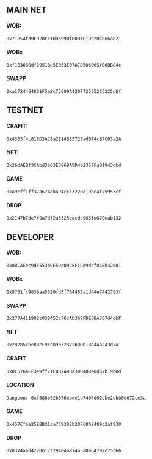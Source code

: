## MAIN NET

#### WOB:
```shell
0x71B54fd9F928FF10D5990f80D1E19c2BC866a821
```
#### WOBx
```shell
0xf1B3660df29518a5E853E0787D506065fB0BB84c
```

#### SWAPP
```shell
0xa1724464831F5a2c75609A4207725552CC225dEf
```

## TESTNET

#### CRAFIT:
```shell
0x4303f4c018D3AC8a2114555727ad074cB7C03a2A
```

#### NFT:
```shell
0x26dAEBf3CAbd3b63E3869A9D4b2357FaB1943dbd
```

#### GAME
```shell
0xa9eff1ff37a674eba94cc13220a19ee4f75953cf
```

#### DROP
```shell
0x2147b7de7f0a7df2a3325eacdc965fe670eab132
```

## DEVELOPER

#### WOB:
```shell
0x0BCAEec9dF553b0E59a0928FCCd9dcf8C0b42601
```
#### WOBx
```shell
0x8761fc9036aa5629fd5f764455a1d44e7442793f
```

#### SWAPP
```shell
0x277A411902b038452c76cAb362FDE8BA707d4dbF
```

#### NFT
```shell
0x2B285cbe8BcF9FcD9032372bDDD1Be4Aa243d7a1
```

#### CRAFIT
```shell
0x0C576aEF3e9ff71E0B2A9Ba300408e0d67b19bBd
```

#### LOCATION
```shell
Dungeon: 0xf586b82b376ebde1a7407d02ebe2db80d072ce3a
```
#### GAME
```shell
0x457Cf6a25EBB31ca7C9302b20768A2489c2af930
```

#### DROP
```shell
0x8374a6d4270b17229404a874a3a0b64797c75b66
```
